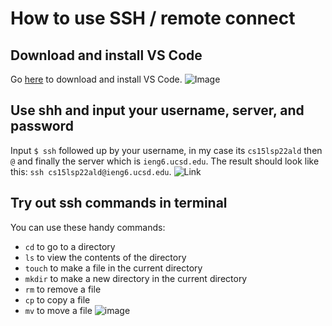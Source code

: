 # How to use SSH / remote connect
## Download and install VS Code </brk>
Go [here](https://code.visualstudio.com/download) to download and install VS Code.
![Image](https://user-images.githubusercontent.com/103294574/162673092-83a6d8b2-a7d4-475f-9152-6eedd1069b29.png)
## Use shh and input your username, server, and password
Input `$ ssh` followed up by your username, in my case its `cs15lsp22ald` then `@` and finally the server which is `ieng6.ucsd.edu`. The result should look like this: `ssh cs15lsp22ald@ieng6.ucsd.edu`. </brk>
![Link](https://user-images.githubusercontent.com/103294574/162673237-c148ceeb-ddd3-4b2d-96f6-44318269a459.png)
## Try out ssh commands in terminal 
You can use these handy commands:
* `cd` to go to a directory
* `ls` to view the contents of the directory
* `touch` to make a file in the current directory
* `mkdir` to make a new directory in the current directory
* `rm` to remove a file 
* `cp` to copy a file 
* `mv` to move a file 
![image](https://user-images.githubusercontent.com/103294574/162676015-7d4341b4-b9b8-4eee-b540-f16591e9e97a.png)
